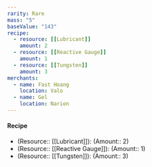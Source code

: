 ```yaml
---
rarity: Rare
mass: "5"
baseValue: "143"
recipe:
  - resource: [[Lubricant]]
    amount: 2
  - resource: [[Reactive Gauge]]
    amount: 1
  - resource: [[Tungsten]]
    amount: 3
merchants:
  - name: Fast Hoang
    location: Valo
  - name: Gel
    location: Narion
---
```

#### Recipe
- (Resource:: [[Lubricant]]): (Amount:: 2)
- (Resource:: [[Reactive Gauge]]): (Amount:: 1)
- (Resource:: [[Tungsten]]): (Amount:: 3)
